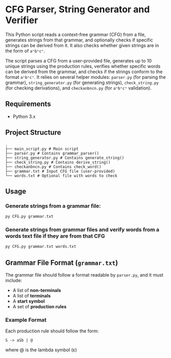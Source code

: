 # CFG Parser, String Generator and Verifier

This Python script reads a context-free grammar (CFG) from a file, generates strings from that grammar, and optionally checks if specific strings can be derived from it. It also checks whether given strings are in the form of `aⁿbⁿcⁿ`.

The script parses a CFG from a user-provided file, generates up to 10 unique strings using the production rules, verifies whether specific words can be derived from the grammar, and checks if the strings conform to the format `aⁿbⁿcⁿ`. It relies on several helper modules: `parser.py` (for parsing the grammar), `string_generator.py` (for generating strings), `check_string.py` (for checking derivations), and `checkanbncn.py` (for `aⁿbⁿcⁿ` validation).

## Requirements

- Python 3.x

## Project Structure

```
.
├── main_script.py # Main script
├── parser.py # Contains grammar_parser()
├── string_generator.py # Contains generate_string()
├── check_string.py # Contains derive_string()
├── checkanbncn.py # Contains check_word()
├── grammar.txt # Input CFG file (user-provided)
└── words.txt # Optional file with words to check

```


## Usage

### Generate strings from a grammar file:

```bash
py CFG.py grammar.txt
```

### Generate strings from grammar files and verify words from a words text file if they are from that CFG
```bash
py CFG.py grammar.txt words.txt
```

## Grammar File Format (`grammar.txt`)

The grammar file should follow a format readable by `parser.py`, and it must include:

- A list of **non-terminals**
- A list of **terminals**
- A **start symbol**
- A set of **production rules**

### Example Format

Each production rule should follow the form:
```
S -> aSb | @
```
where @ is the lambda symbol (ε)


